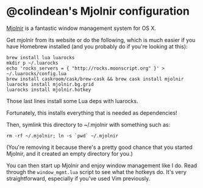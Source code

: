 # @colindean's Mjolnir configuration

[Mjolnir](http://mjolnir.io) is a fantastic window management system for OS X.

Get mjolnir from its website or do the following, which is much easier if you
have Homebrew installed (and you probably do if you're looking at this):

    brew install lua luarocks
    mkdir p ~/.luarocks
    echo 'rocks_servers = { "http://rocks.moonscript.org" }' > ~/.luarocks/config.lua
    brew install caskroom/cask/brew-cask && brew cask install mjolnir
    luarocks install mjolnir.bg.grid
    luarocks install mjolnir.hotkey

Those last lines install some Lua deps with luarocks.

Fortunately, this installs everything that is needed as dependencies!

Then, symlink this directory to ~/.mjolnir with something such as:

    rm -rf ~/.mjolnir; ln -s `pwd` ~/.mjolnir

(You're removing it because there's a pretty good chance that you started
Mjolnir, and it created an empty directory for you.)

You can then start up Mjolnir and enjoy window management like I do. Read
through the `window_mgmt.lua` script to see what the hotkeys do. It's very
straightforward, especially if you've used Vim previously.
